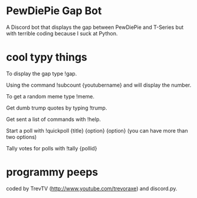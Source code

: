 # PewDiePie Gap Bot
A Discord bot that displays the gap between PewDiePie and T-Series but with terrible coding because I suck at Python.

# cool typy things
To display the gap type !gap.

Using the command !subcount {youtubername} and will display the number.

To get a random meme type !meme.

Get dumb trump quotes by typing !trump.

Get sent a list of commands with !help.

Start a poll with !quickpoll {title} {option} {option} (you can have more than two options)

Tally votes for polls with !tally {pollid}

# programmy peeps

coded by TrevTV (http://www.youtube.com/trevoraxe) and discord.py.

